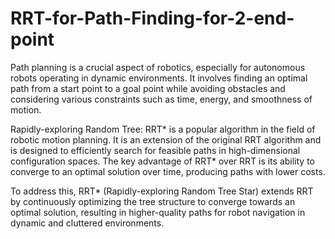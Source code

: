 # RRT-for-Path-Finding-for-2-end-point


Path planning is a crucial aspect of robotics, especially for autonomous robots operating in dynamic environments. It involves finding an optimal path from a start point to a goal point while avoiding obstacles and considering various constraints such as time, energy, and smoothness of motion.

Rapidly-exploring Random Tree: RRT* is a popular algorithm in the field of robotic motion planning. It is an extension of the original RRT algorithm and is designed to efficiently search for feasible paths in high-dimensional configuration spaces. The key advantage of RRT* over RRT is its ability to converge to an optimal solution over time, producing paths with lower costs.

To address this, RRT* (Rapidly-exploring Random Tree Star) extends RRT by continuously optimizing the tree structure to converge towards an optimal solution, resulting in higher-quality paths for robot navigation in dynamic and cluttered environments.
